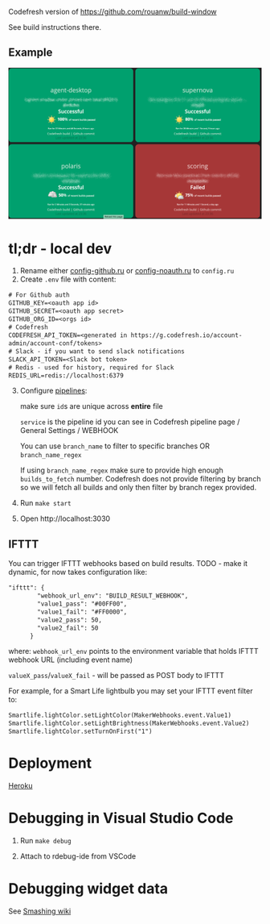 Codefresh version of https://github.com/rouanw/build-window

See build instructions there.

## Example

![Screen shot of build window](https://github.com/mkj28/smashing-codefresh/blob/master/assets/images/sample_dashboard.png?raw=true 'Example build dashboard')

# tl;dr - local dev

1. Rename either [config-github.ru](config-github.ru) or [config-noauth.ru](config-noauth.ru) to `config.ru`
2. Create `.env` file with content:

```
# For Github auth
GITHUB_KEY=<oauth app id>
GITHUB_SECRET=<oauth app secret>
GITHUB_ORG_ID=<orgs id>
# Codefresh
CODEFRESH_API_TOKEN=<generated in https://g.codefresh.io/account-admin/account-conf/tokens>
# Slack - if you want to send slack notifications
SLACK_API_TOKEN=<Slack bot token>
# Redis - used for history, required for Slack
REDIS_URL=redis://localhost:6379
```

3. Configure [pipelines](config/pipelines.json):

   make sure `id`s are unique across **entire** file

   `service` is the pipeline id you can see in Codefresh pipeline page / General Settings / WEBHOOK

   You can use `branch_name` to filter to specific branches OR `branch_name_regex`

   If using `branch_name_regex` make sure to provide high enough `builds_to_fetch` number. Codefresh does not provide filtering by branch so we will fetch all builds and only then filter by branch regex provided.

4. Run `make start`
5. Open http://localhost:3030

## IFTTT
You can trigger IFTTT webhooks based on build results. TODO - make it dynamic, for now takes configuration like:
```
"ifttt": {
        "webhook_url_env": "BUILD_RESULT_WEBHOOK",
        "value1_pass": "#00FF00",
        "value1_fail": "#FF0000",
        "value2_pass": 50,
        "value2_fail": 50
      }
```
where:
`webhook_url_env` points to the environment variable that holds IFTTT webhook URL (including event name)

`valueX_pass`/`valueX_fail` - will be passed as POST body to IFTTT

For example, for a Smart Life lightbulb you may set your IFTTT event filter to:
```
Smartlife.lightColor.setLightColor(MakerWebhooks.event.Value1)
Smartlife.lightColor.setLightBrightness(MakerWebhooks.event.Value2)
Smartlife.lightColor.setTurnOnFirst("1")
```

# Deployment

[Heroku](https://github.com/Smashing/smashing/wiki/How-to%3A-Deploy-to-Heroku)

# Debugging in Visual Studio Code

1. Run `make debug`

2. Attach to rdebug-ide from VSCode

# Debugging widget data

See [Smashing wiki](https://github.com/Smashing/smashing/wiki/How-To%3A-Debug-incoming-widget-data)

